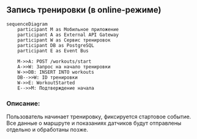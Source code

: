 ## Запись тренировки (в online-режиме)

```mermaid
sequenceDiagram
    participant M as Мобильное приложение
    participant A as External API Gateway
    participant W as Сервис тренировок
    participant DB as PostgreSQL
    participant E as Event Bus

    M->>A: POST /workouts/start
    A->>W: Запрос на начало тренировки
    W->>DB: INSERT INTO workouts
    DB-->>W: ID тренировки
    W->>E: WorkoutStarted
    E-->>M: Подтверждение начала
```

### Описание:
Пользователь начинает тренировку, фиксируется стартовое событие. Все данные о маршруте и показаниях датчиков будут отправлены отдельно и обработаны позже.